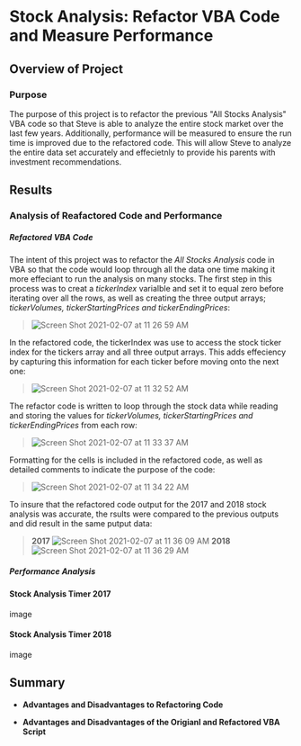 # Stock Analysis: Refactor VBA Code and Measure Performance

## Overview of Project

### Purpose
The purpose of this project is to refactor the previous "All Stocks Analysis" VBA code so that Steve is able to analyze the entire stock market over the last few years. Additionally, performance will be measured to ensure the run time is improved due to the refactored code. This will allow Steve to analyze the entire data set accurately and effecietnly to provide his parents with investment recommendations. 

## Results

### Analysis of Reafactored Code and Performance

##### Refactored VBA Code

The intent of this project was to refactor the _All Stocks Analysis_ code in VBA so that the code would loop through all the data one time making it more effeciant to run the analysis on many stocks. The first step in this process was to creat a _tickerIndex_ varialble and set it to equal zero before iterating over all the rows, as well as creating the three output arrays; _tickerVolumes, tickerStartingPrices and tickerEndingPrices_:
> ![Screen Shot 2021-02-07 at 11 26 59 AM](https://user-images.githubusercontent.com/77405273/107157286-1963fb80-6938-11eb-9848-0aadfbe893c6.png)

In the refactored code, the tickerIndex was use to access the stock ticker index for the tickers array and all three output arrays. This adds effeciency by capturing this information for each ticker before moving onto the next one:
> ![Screen Shot 2021-02-07 at 11 32 52 AM](https://user-images.githubusercontent.com/77405273/107157308-44e6e600-6938-11eb-99b9-5b1bf0249820.png)

The refactor code is written to loop through the stock data while reading and storing the values for _tickerVolumes, tickerStartingPrices and tickerEndingPrices_ from each row:
> ![Screen Shot 2021-02-07 at 11 33 37 AM](https://user-images.githubusercontent.com/77405273/107157320-5cbe6a00-6938-11eb-811f-41b3115522ff.png)

Formatting for the cells is included in the refactored code, as well as detailed comments to indicate the purpose of the code:
> ![Screen Shot 2021-02-07 at 11 34 22 AM](https://user-images.githubusercontent.com/77405273/107157341-7790de80-6938-11eb-8bfc-239ba086bae4.png)

To insure that the refactored code output for the 2017 and 2018 stock analysis was accurate, the rsults were compared to the previous outputs and did result in the same putput data:
> **2017** 
![Screen Shot 2021-02-07 at 11 36 09 AM](https://user-images.githubusercontent.com/77405273/107157392-c179c480-6938-11eb-8672-a5e9373b2f62.png)
> **2018** 
![Screen Shot 2021-02-07 at 11 36 29 AM](https://user-images.githubusercontent.com/77405273/107157400-cb9bc300-6938-11eb-9314-b014bdc58e35.png)

##### Performance Analysis


#### Stock Analysis Timer 2017
image

#### Stock Analysis Timer 2018
image

## Summary

- **Advantages and Disadvantages to Refactoring Code**

- **Advantages and Disadvantages of the Origianl and Refactored VBA Script**
